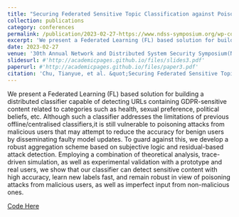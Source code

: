```yaml
---
title: "Securing Federated Sensitive Topic Classification against Poisoning Attacks"
collection: publications
category: conferences
permalink: /publication/2023-02-27-https://www.ndss-symposium.org/wp-content/uploads/2023/02/ndss2023_s112_paper.pdf
excerpt: 'We present a Federated Learning (FL) based solution for building a distributed classifier capable of detecting URLs containing GDPR-sensitive content related to categories such as health, sexual preference, political beliefs, etc. Although such a classifier addresses the limitations of previous offline/centralised classifiers,it is still vulnerable to poisoning attacks from malicious users that may attempt to reduce the accuracy for benign users by disseminating faulty model updates. To guard against this, we develop a robust aggregation scheme based on subjective logic and residual-based attack detection. Employing a combination of theoretical analysis, trace-driven simulation, as well as experimental validation with a prototype and real users, we show that our classifier can detect sensitive content with high accuracy, learn new labels fast, and remain robust in view of poisoning attacks from malicious users, as well as imperfect input from non-malicious ones.'
date: 2023-02-27
venue: '30th Annual Network and Distributed System Security Symposium(NDSS)'
slidesurl: #'http://academicpages.github.io/files/slides3.pdf'
paperurl: #'http://academicpages.github.io/files/paper3.pdf'
citation: 'Chu, Tianyue, et al. &quot;Securing Federated Sensitive Topic Classification against Poisoning Attacks.&quot; <i>30th Annual Network and Distributed System Security Symposium, NDSS 2023</i>. San Diego, California, USA, February 27 - March 3, 2023.'
---
```

We present a Federated Learning (FL) based solution for building a distributed classifier capable of detecting URLs containing GDPR-sensitive content related to categories such as health, sexual preference, political beliefs, etc. Although such a classifier addresses the limitations of previous offline/centralised classifiers,it is still vulnerable to poisoning attacks from malicious users that may attempt to reduce the accuracy for benign users by disseminating faulty model updates. To guard against this, we develop a robust aggregation scheme based on subjective logic and residual-based attack detection. Employing a combination of theoretical analysis, trace-driven simulation, as well as experimental validation with a prototype and real users, we show that our classifier can detect sensitive content with high accuracy, learn new labels fast, and remain robust in view of poisoning attacks from malicious users, as well as imperfect input from non-malicious ones.

[Code Here](https://github.com/TianyueChu/FedRep)